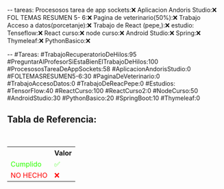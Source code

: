 --
tareas: 
Procesosos tarea de app sockets:❌
Aplicacion Andoris Studio:❌
FOL TEMAS RESUMEN 5- 6:❌
Pagina de veterinario(50%):❌
Trabajo Acceso a datos(porcetanje):❌
Trabajo de React (pepe,):❌
estudio:
Tenseflow:❌
React curso:❌
node curso:❌
Android Studio:❌
Spring:❌
Thymeleaf:❌
PythonBasico:❌

--
#Tareas:
#TrabajoRecuperatorioDeHilos:95
#PreguntarAlProfesorSiEstaBienElTrabajoDeHilos:100
#ProcesososTareaDeAppSockets:58
#AplicacionAndorisStudio:0
#FOLTEMASRESUMEN5-6:30
#PaginaDeVeterinario:0
#TrabajoAccesoDatos:0
#TrabajoDeReacPepe:0
#Estudios:
#TensorFlow:40
#ReactCurso:100
#ReactCurso2:0
#NodeCurso:50
#AndroidStudio:30
#PythonBasico:20
#SpringBoot:10
#Thymeleaf:0



<div  class="bc-diario">
<h2> Tabla de Referencia:</h2>
<table class="table-diario">
  <tr class="tr-diario">
    <th class="th-diario"></th>
    <th class="th-diario">Valor</th>
  </tr>
  <tr class="tr-diario">
    <td class="td-diario" style="color:2bff00">Cumplido</td>
    <td class="td-diario" style="color:2bff00">✅</td>
  </tr>
  <tr class="tr-diario">
    <td class="td-diario" style="color:red">NO HECHO</td>
    <td class="td-diario" style="color:red">❌</td>
  </tr>
</table>